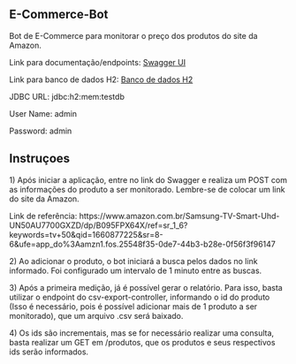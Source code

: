 ## E-Commerce-Bot

<p>
  Bot de E-Commerce para monitorar o preço dos produtos do site da Amazon.
</p>

Link para documentação/endpoints: 
<a href="http://localhost:8080/swagger-ui/index.html" target="_blank">Swagger UI </a>

Link para banco de dados H2: 
<a href="http://localhost:8080/h2-console" target="_blank">Banco de dados H2 </a>

<p>
JDBC URL: jdbc:h2:mem:testdb
</p>

<p>
User Name: admin
</p>

<p>
Password: admin
</p>

## Instruçoes

<p>
  1) Após iniciar a aplicação, entre no link do Swagger e realiza um POST com as informações do produto a ser monitorado. Lembre-se de colocar um link do site da Amazon.
</p>

<p>
  Link de referência: https://www.amazon.com.br/Samsung-TV-Smart-Uhd-UN50AU7700GXZD/dp/B095FPX64X/ref=sr_1_6?keywords=tv+50&qid=1660877225&sr=8-6&ufe=app_do%3Aamzn1.fos.25548f35-0de7-44b3-b28e-0f56f3f96147
</p>

<p>
  2) Ao adicionar o produto, o bot iniciará a busca pelos dados no link informado. Foi configurado um intervalo de 1 minuto entre as buscas.
</p>

<p>
  3) Após a primeira medição, já é possível gerar o relatório. Para isso, basta utilizar o endpoint do csv-export-controller, informando o id do produto (Isso é necessário, pois é possível adicionar mais de 1 produto a ser monitorado), que um arquivo .csv será baixado.
</p>

<p>
  4) Os ids são incrementais, mas se for necessário realizar uma consulta, basta realizar um GET em /produtos, que os produtos e seus respectivos ids serão informados.
</p>
